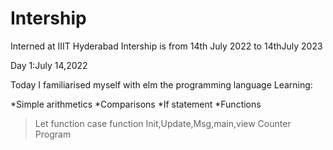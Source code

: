 # Intership
Interned at IIIT Hyderabad
Intership is from 14th July 2022 to 14thJuly 2023 

Day 1:July 14,2022

Today I familiarised myself with elm the programming language
Learning:

*Simple arithmetics
*Comparisons
*If statement
*Functions
>Let function
>case function
>Init,Update,Msg,main,view
>Counter Program
